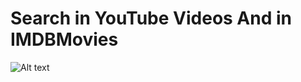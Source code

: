 # Search in YouTube Videos And in IMDBMovies
![Alt text](/../demo/screenshots/screen1.png?raw=true "IMDB screen")
